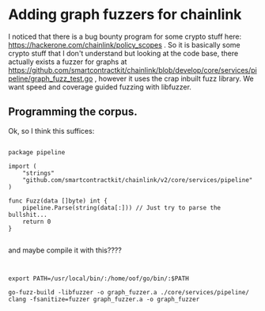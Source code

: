 
# Adding graph fuzzers for chainlink

I noticed that there is a bug bounty program for some crypto stuff here: https://hackerone.com/chainlink/policy_scopes . So it is basically some crypto stuff that I don't understand but looking at the code base, there actually exists a fuzzer for graphs at https://github.com/smartcontractkit/chainlink/blob/develop/core/services/pipeline/graph_fuzz_test.go , however it uses the crap inbuilt fuzz library. We want speed and coverage guided fuzzing with libfuzzer.

## Programming the corpus.

Ok, so I think this suffices:

```

package pipeline

import (
	"strings"
	"github.com/smartcontractkit/chainlink/v2/core/services/pipeline"
)

func Fuzz(data []byte) int {
	pipeline.Parse(string(data[:])) // Just try to parse the bullshit...
	return 0
}


```

and maybe compile it with this????

```


export PATH=/usr/local/bin/:/home/oof/go/bin/:$PATH

go-fuzz-build -libfuzzer -o graph_fuzzer.a ./core/services/pipeline/
clang -fsanitize=fuzzer graph_fuzzer.a -o graph_fuzzer

```

